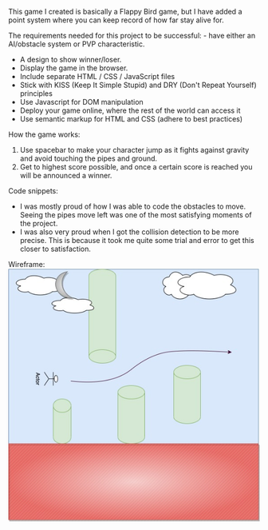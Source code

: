 This game I created is basically a Flappy Bird game, but I have added a point system where you can keep record of how far stay alive for.

The requirements needed for this project to be successful: - have either an AI/obstacle system or PVP characteristic.
- A design to show winner/loser.
- Display the game in the browser.
- Include separate HTML / CSS / JavaScript files
- Stick with KISS (Keep It Simple Stupid) and DRY 
    (Don't Repeat Yourself) principles
- Use Javascript for DOM manipulation
- Deploy your game online, where the rest of the world 
    can access it
- Use semantic markup for HTML and CSS (adhere to best 
    practices)

How the game works:
1. Use spacebar to make your character jump as it fights against gravity and avoid touching the pipes and ground.
2. Get to highest score possible, and once a certain score is reached you will be announced a winner.

Code snippets:
 - I was mostly proud of how I was able to code the obstacles to move. Seeing the pipes move left was one of the most satisfying moments of the project.
 - I was also very proud when I got the collision detection to be more precise. This is because it took me quite some trial and error to get this closer to satisfaction. 

Wireframe:
![Diagram](Wireframe.jpg)